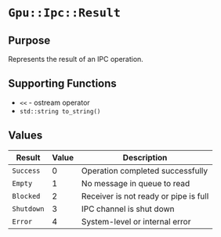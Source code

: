 `Gpu::Ipc::Result`
==================

## Purpose

Represents the result of an IPC operation.

## Supporting Functions

* `<<` - ostream operator
* `std::string to_string()`

## Values

| Result     | Value | Description                           |
|------------|-------|---------------------------------------|
| `Success`  | 0     | Operation completed successfully      |
| `Empty`    | 1     | No message in queue to read           |
| `Blocked`  | 2     | Receiver is not ready or pipe is full |
| `Shutdown` | 3     | IPC channel is shut down              |
| `Error`    | 4     | System-level or internal error        |
